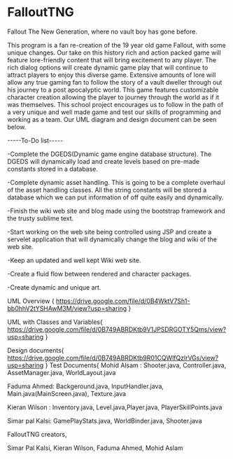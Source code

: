 # FalloutTNG
Fallout The New Generation, where no vault boy has gone before.

This program is a fan re-creation of the 19 year old game Fallout, with some unique changes.
Our take on this history rich and action packed game will feature lore-friendly content that will bring excitement to any player.
The rich dialog options will create dynamic game play that will continue to attract players to enjoy this diverse game. 
Extensive amounts of lore will allow any true gaming fan to follow the story of a vault dweller through out his journey to a post apocalyptic world. This game features customizable character creation allowing the player to journey through the world as if it was themselves.
This school project encourages us to follow in the path of a very unique and well made game and test our skills of programming and working as a team. Our UML diagram and design document can be seen below.

-----To-Do list-----

-Complete the DGEDS(Dynamic game engine database structure). The DGEDS will dynamically load and create levels based on pre-made constants stored in a database.

-Complete dynamic asset handling. This is going to be a complete overhaul of the asset handling classes. All the string constants will be stored a database which we can put information of off quite easily and dynamically.

-Finish the wiki web site and blog made using the bootstrap framework and the trusty sublime text. 

-Start working on the web site being controlled using JSP and create a servelet application that will dynamically change the blog and wiki of the web site.

-Keep an updated and well kept Wiki web site. 

-Create a fluid flow between rendered and character packages.

-Create dynamic and unique art. 

UML Overview {
https://drive.google.com/file/d/0B4WktV7Sh1-bb0hhV2tYSHAwM3M/view?usp=sharing
}

UML with Classes and Variables{
https://drive.google.com/file/d/0B749ABRDKtb9V1JPSDRGOTY5Qms/view?usp=sharing
}

Design documents{
https://drive.google.com/file/d/0B749ABRDKtb9R01CQWlfQzlrVGs/view?usp=sharing
}
Test Documents{
 Mohid Alsam : Shooter.java, Controller.java, AssetManager.java, WorldLayout.java

Faduma Ahmed: Backgeround.java, InputHandler.java, Main.java(MainScreen.java), Texture.java

Kieran Wilson : Inventory.java, Level.java,Player.java, PlayerSkillPoints.java

Simar pal Kalsi: GamePlayStats.java, WorldBinder.java, Shooter.java


FalloutTNG creators,

Simar Pal Kalsi,
Kieran Wilson,
Faduma Ahmed,
Mohid Aslam

